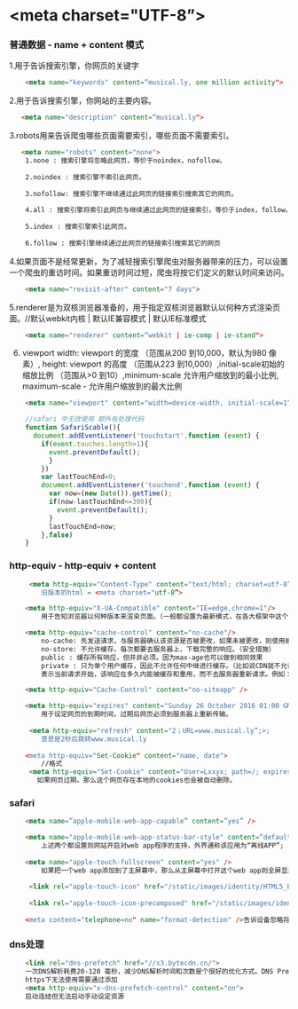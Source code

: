 # <meta charset="UTF-8”>
### 普通数据 - name + content 模式

1.用于告诉搜索引擎，你网页的关键字
```html
    <meta name="keywords" content=“musical.ly, one million activity">
```
2.用于告诉搜索引擎，你网站的主要内容。
```html
   <meta name="description" content=“musical.ly">
```
3.robots用来告诉爬虫哪些页面需要索引，哪些页面不需要索引。
```html
   <meta name="robots" content="none">
    1.none : 搜索引擎将忽略此网页，等价于noindex，nofollow。
    
    2.noindex : 搜索引擎不索引此网页。
    
    3.nofollow: 搜索引擎不继续通过此网页的链接索引搜索其它的网页。
    
    4.all : 搜索引擎将索引此网页与继续通过此网页的链接索引，等价于index，follow。
    
    5.index : 搜索引擎索引此网页。
   
    6.follow : 搜索引擎继续通过此网页的链接索引搜索其它的网页
```
4.如果页面不是经常更新，为了减轻搜索引擎爬虫对服务器带来的压力，可以设置一个爬虫的重访时间。如果重访时间过短，爬虫将按它们定义的默认时间来访问。
```html
    <meta name="revisit-after" content="7 days">
```
5.renderer是为双核浏览器准备的，用于指定双核浏览器默认以何种方式渲染页面。//默认webkit内核 | 默认IE兼容模式 | 默认IE标准模式
```html
    <meta name="renderer" content=“webkit | ie-comp | ie-stand"> 
```
6. viewport width: viewport 的宽度 （范围从200 到10,000，默认为980 像素）, height: viewport 的高度 （范围从223 到10,000）,initial-scale初始的缩放比例 （范围从>0 到10）,minimum-scale 允许用户缩放到的最小比例, maximum-scale - 允许用户缩放到的最大比例
```html
    <meta name="viewport" content="width=device-width, initial-scale=1”>
```
```js
    //safari 中无效使用 额外有处理代码
    function SafariScable(){
      document.addEventListener('touchstart',function (event) {
        if(event.touches.length>1){
          event.preventDefault();
          }
        })
        var lastTouchEnd=0;
        document.addEventListener('touchend',function (event) {
          var now=(new Date()).getTime();
          if(now-lastTouchEnd<=300){
            event.preventDefault();
          }
          lastTouchEnd=now;
        },false)
    }
```

### http-equiv - http-equiv + content
```html
     <meta http-equiv="Content-Type" content="text/html; charset=utf-8”>
        旧版本的html = <meta charset="utf-8”>

    <meta http-equiv="X-UA-Compatible" content="IE=edge,chrome=1"/>
        用于告知浏览器以何种版本来渲染页面。（一般都设置为最新模式，在各大框架中这个设置也很常见。）

    <meta http-equiv="cache-control" content="no-cache"/>
        no-cache: 先发送请求，与服务器确认该资源是否被更改，如果未被更改，则使用缓存。
        no-store: 不允许缓存，每次都要去服务器上，下载完整的响应。（安全措施）
        public : 缓存所有响应，但并非必须。因为max-age也可以做到相同效果
        private : 只为单个用户缓存，因此不允许任何中继进行缓存。（比如说CDN就不允许缓存private的响应maxage :    
        表示当前请求开始，该响应在多久内能被缓存和重用，而不去服务器重新请求。例如：max-age=60表示响应可以再缓存和重用 60 秒。

    <meta http-equiv="Cache-Control" content="no-siteapp" />

    <meta http-equiv="expires" content="Sunday 26 October 2016 01:00 GMT" />
        用于设定网页的到期时间，过期后网页必须到服务器上重新传输。
        
     <meta http-equiv="refresh" content="2；URL=www.musical.ly”;>;
        意思是2秒后跳转www.musical.ly
        
    <meta http-equiv="Set-Cookie" content="name, date">
        //格式
     <meta http-equiv="Set-Cookie" content="User=Lxxyx; path=/; expires=Sunday, 10-Jan-16 10:00:00 GMT"> 
       如果网页过期。那么这个网页存在本地的cookies也会被自动删除。
```
### safari

```html
    <meta name=”apple-mobile-web-app-capable” content=”yes” />

    <meta name="apple-mobile-web-app-status-bar-style" content=“default | black | black-translucent" />
        上述两个都设置则网站开启对web app程序的支持，外界通称该应用为“离线APP”;
        
    <meta name="apple-touch-fullscreen" content="yes" />
        如果把一个web app添加到了主屏幕中，那么从主屏幕中打开这个web app则全屏显示添加主屏幕
        
     <link rel="apple-touch-icon" href="/static/images/identity/HTML5_Badge_64.png" />
     
     <link rel="apple-touch-icon-precomposed" href="/static/images/identity/HTML5_Badge_64.png” />
     
    <meta content="telephone=no" name="format-detection" />告诉设备忽略将页面中的数字识别为电话号码
```

### dns处理

```html
    <link rel="dns-prefetch" href="//s3.bytecdn.cn/">
    一次DNS解析耗费20-120 毫秒，减少DNS解析时间和次数是个很好的优化方式。DNS Prefetching是具有此属性的域名不需要用户点击链接就在后台解析，而域名解析和内容载入是串行的网络操作，所以这个方式能减少用户的等待时间，提升用户体验。(chorme与firefox已经内置了这个用法无需自己额外添加， dns-prefetch需慎用，多页面重复DNS预解析会增加重复DNS查询次数)
    https下无法使用需要通过添加
    <meta http-equiv="x-dns-prefetch-control" content="on">
    启动连结但无法启动手动设定资源
```
   
